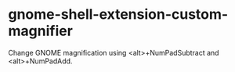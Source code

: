 # gnome-shell-extension-custom-magnifier
Change GNOME magnification using &lt;alt>+NumPadSubtract and &lt;alt>+NumPadAdd.
